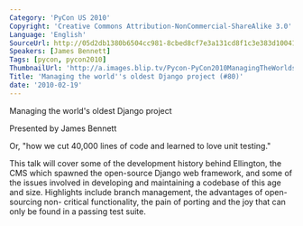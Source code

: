 ```yaml
---
Category: 'PyCon US 2010'
Copyright: 'Creative Commons Attribution-NonCommercial-ShareAlike 3.0'
Language: 'English'
SourceUrl: http://05d2db1380b6504cc981-8cbed8cf7e3a131cd8f1c3e383d10041.r93.cf2.rackcdn.com/pycon-us-2010/345_managing-the-world-s-oldest-django-project-80.m4v
Speakers: [James Bennett]
Tags: [pycon, pycon2010]
ThumbnailUrl: 'http://a.images.blip.tv/Pycon-PyCon2010ManagingTheWorldsOldestDjangoProject80830.png'
Title: 'Managing the world''s oldest Django project (#80)'
date: '2010-02-19'
---
```

Managing the world's oldest Django project

  
Presented by James Bennett

  
Or, "how we cut 40,000 lines of code and learned to love unit testing."

  
This talk will cover some of the development history behind Ellington, the CMS
which spawned the open-source Django web framework, and some of the issues
involved in developing and maintaining a codebase of this age and size.
Highlights include branch management, the advantages of open-sourcing non-
critical functionality, the pain of porting and the joy that can only be found
in a passing test suite.
